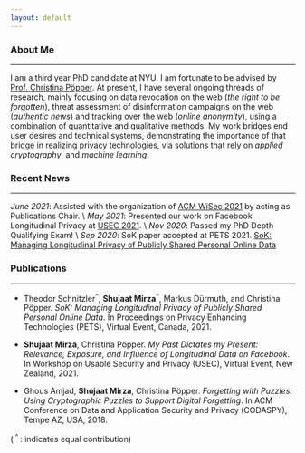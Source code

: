 ```yaml
---
layout: default
---
```


### About Me
* * *

I am a third year PhD candidate at NYU. I am fortunate to be advised by [Prof. Christina Pöpper](http://poepper.net). At present, I have several ongoing threads of research, mainly focusing on data revocation on the web (_the right to be forgotten_), threat assessment of disinformation campaigns on the web (_authentic news_) and tracking over the web (_online anonymity_), using a combination of quantitative and qualitative methods. My work bridges end user desires and technical systems, demonstrating the importance of that bridge in realizing privacy technologies, via solutions that rely on _applied cryptography_, and _machine learning_.

### Recent News
* * * 

_June 2021_: Assisted with the organization of [ACM WiSec 2021](https://sites.nyuad.nyu.edu/wisec21/organization/) by acting as Publications Chair. \\
_May 2021_: Presented our work on Facebook Longitudinal Privacy at [USEC 2021](http://www.usablesecurity.net/USEC/usec21/). \\
_Nov 2020_: Passed my PhD Depth Qualifying Exam! \\
_Sep 2020_: SoK paper accepted at PETS 2021. [SoK: Managing Longitudinal Privacy of Publicly Shared Personal Online Data](https://sciendo.com/downloadpdf/journals/popets/2021/1/article-p229.pdf)

### Publications
* * * 

* Theodor Schnitzler<sup>^</sup>, **Shujaat Mirza**<sup>^</sup>, Markus Dürmuth, and Christina Pöpper. _SoK: Managing Longitudinal Privacy of Publicly Shared Personal Online Data_. In Proceedings on Privacy Enhancing Technologies (PETS), Virtual Event, Canada, 2021. 

* **Shujaat Mirza**, Christina Pöpper. _My Past Dictates my Present: Relevance, Exposure, and Influence of Longitudinal Data on Facebook_. In Workshop on Usable Security and Privacy (USEC), Virtual Event, New Zealand, 2021.

* Ghous Amjad, **Shujaat Mirza**, Christina Pöpper. _Forgetting with Puzzles: Using Cryptographic Puzzles to Support Digital Forgetting_. In ACM Conference on Data and Application Security and Privacy (CODASPY), Tempe AZ, USA, 2018.

(<sup> ^ </sup>: indicates equal contribution)

<!--
Text can be **bold**, _italic_, or ~~strikethrough~~.

[Link to another page](./another-page.html).

There should be whitespace between paragraphs.

There should be whitespace between paragraphs. We recommend including a README, or a file with information about your project.

# Header 1

This is a normal paragraph following a header. GitHub is a code hosting platform for version control and collaboration. It lets you and others work together on projects from anywhere.

## Header 2

> This is a blockquote following a header.
>
> When something is important enough, you do it even if the odds are not in your favor.

### Header 3

```js
// Javascript code with syntax highlighting.
var fun = function lang(l) {
  dateformat.i18n = require('./lang/' + l)
  return true;
}
```

```ruby
# Ruby code with syntax highlighting
GitHubPages::Dependencies.gems.each do |gem, version|
  s.add_dependency(gem, "= #{version}")
end
```

#### Header 4

*   This is an unordered list following a header.
*   This is an unordered list following a header.
*   This is an unordered list following a header.

##### Header 5

1.  This is an ordered list following a header.
2.  This is an ordered list following a header.
3.  This is an ordered list following a header.

###### Header 6

| head1        | head two          | three |
|:-------------|:------------------|:------|
| ok           | good swedish fish | nice  |
| out of stock | good and plenty   | nice  |
| ok           | good `oreos`      | hmm   |
| ok           | good `zoute` drop | yumm  |

### There's a horizontal rule below this.

* * *

### Here is an unordered list:

*   Item foo
*   Item bar
*   Item baz
*   Item zip

### And an ordered list:

1.  Item one
1.  Item two
1.  Item three
1.  Item four

### And a nested list:

- level 1 item
  - level 2 item
  - level 2 item
    - level 3 item
    - level 3 item
- level 1 item
  - level 2 item
  - level 2 item
  - level 2 item
- level 1 item
  - level 2 item
  - level 2 item
- level 1 item

### Small image

![Octocat](https://github.githubassets.com/images/icons/emoji/octocat.png)

### Large image

![Branching](https://guides.github.com/activities/hello-world/branching.png)


### Definition lists can be used with HTML syntax.

<dl>
<dt>Name</dt>
<dd>Godzilla</dd>
<dt>Born</dt>
<dd>1952</dd>
<dt>Birthplace</dt>
<dd>Japan</dd>
<dt>Color</dt>
<dd>Green</dd>
</dl>

```
Long, single-line code blocks should not wrap. They should horizontally scroll if they are too long. This line should be long enough to demonstrate this.
```

```
The final element.
```
 -->